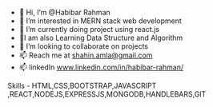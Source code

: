 - 👋 Hi, I’m @Habibar Rahman
- 👀 I’m interested in MERN stack web development
- 🌱 I’m currently doing project using react.js
- 🌱I am also Learning Data Structure and Algorithm 
- 💞️ I’m looking to collaborate on projects
- 📫 Reach me at shahin.amla@gmail.com
- 📫 linkedIn www.linkedin.com/in/habibar-rahman/


Skills - HTML,CSS,BOOTSTRAP,JAVASCRIPT ,REACT,NODEJS,EXPRESSJS,MONGODB,HANDLEBARS,GIT
